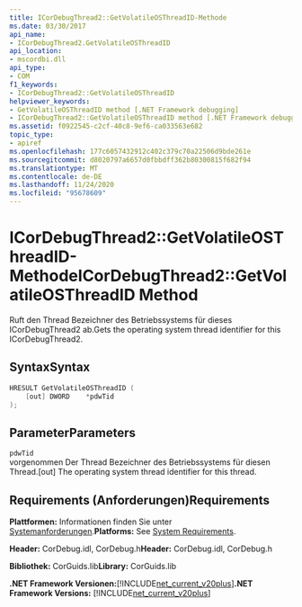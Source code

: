 ```yaml
---
title: ICorDebugThread2::GetVolatileOSThreadID-Methode
ms.date: 03/30/2017
api_name:
- ICorDebugThread2.GetVolatileOSThreadID
api_location:
- mscordbi.dll
api_type:
- COM
f1_keywords:
- ICorDebugThread2::GetVolatileOSThreadID
helpviewer_keywords:
- GetVolatileOSThreadID method [.NET Framework debugging]
- ICorDebugThread2::GetVolatileOSThreadID method [.NET Framework debugging]
ms.assetid: f0922545-c2cf-40c8-9ef6-ca033563e682
topic_type:
- apiref
ms.openlocfilehash: 177c6057432912c402c379c70a22506d9bde261e
ms.sourcegitcommit: d8020797a6657d0fbbdff362b80300815f682f94
ms.translationtype: MT
ms.contentlocale: de-DE
ms.lasthandoff: 11/24/2020
ms.locfileid: "95678609"
---
```

# <a name="icordebugthread2getvolatileosthreadid-method"></a><span data-ttu-id="91501-102">ICorDebugThread2::GetVolatileOSThreadID-Methode</span><span class="sxs-lookup"><span data-stu-id="91501-102">ICorDebugThread2::GetVolatileOSThreadID Method</span></span>

<span data-ttu-id="91501-103">Ruft den Thread Bezeichner des Betriebssystems für dieses ICorDebugThread2 ab.</span><span class="sxs-lookup"><span data-stu-id="91501-103">Gets the operating system thread identifier for this ICorDebugThread2.</span></span>  
  
## <a name="syntax"></a><span data-ttu-id="91501-104">Syntax</span><span class="sxs-lookup"><span data-stu-id="91501-104">Syntax</span></span>  
  
```cpp  
HRESULT GetVolatileOSThreadID (  
    [out] DWORD    *pdwTid  
);  
```  
  
## <a name="parameters"></a><span data-ttu-id="91501-105">Parameter</span><span class="sxs-lookup"><span data-stu-id="91501-105">Parameters</span></span>  

 `pdwTid`  
 <span data-ttu-id="91501-106">vorgenommen Der Thread Bezeichner des Betriebssystems für diesen Thread.</span><span class="sxs-lookup"><span data-stu-id="91501-106">[out] The operating system thread identifier for this thread.</span></span>  
  
## <a name="requirements"></a><span data-ttu-id="91501-107">Requirements (Anforderungen)</span><span class="sxs-lookup"><span data-stu-id="91501-107">Requirements</span></span>  

 <span data-ttu-id="91501-108">**Plattformen:** Informationen finden Sie unter [Systemanforderungen](../../get-started/system-requirements.md).</span><span class="sxs-lookup"><span data-stu-id="91501-108">**Platforms:** See [System Requirements](../../get-started/system-requirements.md).</span></span>  
  
 <span data-ttu-id="91501-109">**Header:** CorDebug.idl, CorDebug.h</span><span class="sxs-lookup"><span data-stu-id="91501-109">**Header:** CorDebug.idl, CorDebug.h</span></span>  
  
 <span data-ttu-id="91501-110">**Bibliothek:** CorGuids.lib</span><span class="sxs-lookup"><span data-stu-id="91501-110">**Library:** CorGuids.lib</span></span>  
  
 <span data-ttu-id="91501-111">**.NET Framework Versionen:**[!INCLUDE[net_current_v20plus](../../../../includes/net-current-v20plus-md.md)]</span><span class="sxs-lookup"><span data-stu-id="91501-111">**.NET Framework Versions:** [!INCLUDE[net_current_v20plus](../../../../includes/net-current-v20plus-md.md)]</span></span>
